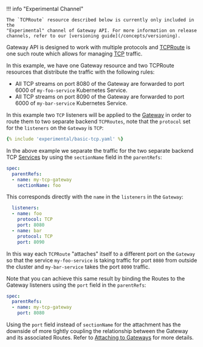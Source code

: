 !!! info "Experimental Channel"

    The `TCPRoute` resource described below is currently only included in the
    "Experimental" channel of Gateway API. For more information on release
    channels, refer to our [versioning guide](/concepts/versioning).

Gateway API is designed to work with multiple protocols and [TCPRoute][tcproute]
is one such route which allows for managing [TCP][tcp] traffic.

In this example, we have one Gateway resource and two TCPRoute resources that
distribute the traffic with the following rules:

- All TCP streams on port 8080 of the Gateway are forwarded to port 6000 of
  `my-foo-service` Kubernetes Service.
- All TCP streams on port 8090 of the Gateway are forwarded to port 6000 of
  `my-bar-service` Kubernetes Service.

In this example two `TCP` listeners will be applied to the [Gateway][gateway]
in order to route them to two separate backend `TCPRoutes`, note that the
`protocol` set for the `listeners` on the `Gateway` is `TCP`:

```yaml
{% include 'experimental/basic-tcp.yaml' %}
```

In the above example we separate the traffic for the two separate backend TCP
[Services][svc] by using the `sectionName` field in the `parentRefs`:

```yaml
spec:
  parentRefs:
  - name: my-tcp-gateway
    sectionName: foo
```

This corresponds directly with the `name` in the `listeners` in the `Gateway`:

```yaml
  listeners:
  - name: foo
    protocol: TCP
    port: 8080
  - name: bar
    protocol: TCP
    port: 8090
```

In this way each `TCPRoute` "attaches" itself to a different port on the
`Gateway` so that the service `my-foo-service` is taking traffic for port `8080`
from outside the cluster and `my-bar-service` takes the port `8090` traffic.

Note that you can achieve this same result by binding the Routes to the Gateway
listeners using the `port` field in the `parentRefs`:

```yaml
spec:
  parentRefs:
  - name: my-tcp-gateway
    port: 8080
```

Using the `port` field instead of `sectionName` for the attachment has the
downside of more tightly coupling the relationship between the Gateway and
its associated Routes. Refer to [Attaching to Gateways][attaching] for more
details.

[tcproute]:/reference/spec/#gateway.networking.k8s.io/v1alpha2.TCPRoute
[tcp]:https://datatracker.ietf.org/doc/html/rfc793
[httproute]:/reference/spec/#gateway.networking.k8s.io/v1alpha2.HTTPRoute
[gateway]:/reference/spec/#gateway.networking.k8s.io/v1alpha2.Gateway
[svc]:https://kubernetes.io/docs/concepts/services-networking/service/
[attaching]:/api-types/httproute/#attaching-to-gateways
